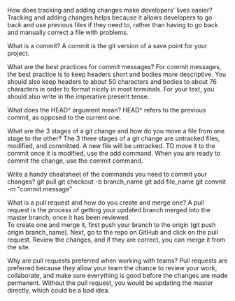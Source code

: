 How does tracking and adding changes make developers' lives easier?
	Tracking and adding changes helps because it allows developers to go back and use previous files if they need to, rather than having to go back and manually correct a file with problems.

What is a commit?
	A commit is the git version of a save point for your project.

What are the best practices for commit messages?
	For commit messages, the best practice is to keep headers short and bodies more descriptive.  You should also keep headers to about 50 characters and bodies to about 76 characters in order to format nicely in most terminals.  For your text, you should also write in the imperative present tense.

What does the HEAD^ argument mean?
	HEAD^ refers to the previous commit, as opposed to the current one.

What are the 3 stages of a git change and how do you move a file from one stage to the other?
	The 3 three stages of a git change are untracked files, modified, and committed.
	A new file will be untracked.  TO move it to the commit once it is modified, use the add command.  When you are ready to commit the change, use the commit command.

Write a handy cheatsheet of the commands you need to commit your changes?
	git pull
	git checkout -b branch_name
	git add file_name
	git commit -m "commit message"

What is a pull request and how do you create and merge one?
	A pull request is the process of getting your updated branch merged into the master branch, once it has been reviewed.  
	To create one and merge it, first push your branch to the origin (git push origin branch_name).
	Next, go to the repo on GitHub and click on the pull request.  Review the changes, and if they are correct, you can merge it from the site.

Why are pull requests preferred when working with teams?
	Pull requests are preferred because they allow your team the chance to review your work, collaborate, and make sure everything is good before the changes are made permanent.  Without the pull request, you would be updating the master directly, which could be a bad idea.

